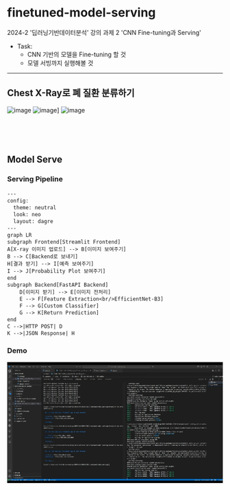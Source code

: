 # finetuned-model-serving
2024-2 '딥러닝기반데이터분석' 강의 과제 2 'CNN Fine-tuning과 Serving'
- Task:
  - CNN 기반의 모델을 Fine-tuning 할 것
  - 모델 서빙까지 실행해볼 것
---

## Chest X-Ray로 폐 질환 분류하기
![image](https://github.com/user-attachments/assets/6a46b487-ea83-47e8-8ef7-240a87269a2d)
![image](https://github.com/user-attachments/assets/8d89bf49-3c68-4dc1-946f-ce1f4baf2ac5)]
![image](https://github.com/user-attachments/assets/86a217da-9b48-4769-b2d5-2d7fa27eb8dd)

<br>
<br>
<br>


## Model Serve
### Serving Pipeline
```mermaid
---
config:
  theme: neutral
  look: neo
  layout: dagre
---
graph LR
subgraph Frontend[Streamlit Frontend]
A[X-ray 이미지 업로드] --> B[이미지 보여주기]
B --> C[Backend로 보내기]
H[결과 받기] --> I[예측 보여주기]
I --> J[Probability Plot 보여주기]
end
subgraph Backend[FastAPI Backend]
    D[이미지 받기] --> E[이미지 전처리]
    E --> F[Feature Extraction<br/>EfficientNet-B3]
    F --> G[Custom Classifier]
    G --> K[Return Prediction]
end
C -->|HTTP POST| D
K -->|JSON Response| H
```

### Demo
![](https://github.com/sohds/finetuned-model-serving/blob/main/readme/4%EB%B0%B0%EC%86%8D_%EA%B5%AC%ED%98%84%EC%98%81%EC%83%81.gif)
